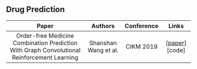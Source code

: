## Drug Prediction

Paper | Authors | Conference | Links
:--: | :--: | :--: | :--:
Order-free Medicine Combination Prediction With Graph Convolutional Reinforcement Learning| Shanshan Wang et al.|CIKM 2019 | [[paper]](https://staff.fnwi.uva.nl/m.derijke/wp-content/papercite-data/pdf/wang-2019-order-free.pdf) [code]



